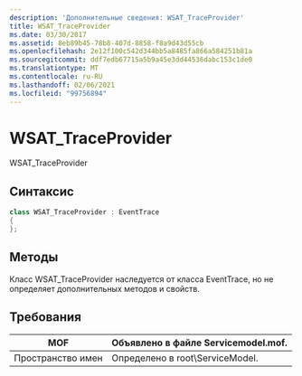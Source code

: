 ```yaml
---
description: 'Дополнительные сведения: WSAT_TraceProvider'
title: WSAT_TraceProvider
ms.date: 03/30/2017
ms.assetid: 8eb89b45-78b8-407d-8858-f8a9d43d55cb
ms.openlocfilehash: 2e12f100c542d344bb5a8485fa866a584251b81a
ms.sourcegitcommit: ddf7edb67715a5b9a45e3dd44536dabc153c1de0
ms.translationtype: MT
ms.contentlocale: ru-RU
ms.lasthandoff: 02/06/2021
ms.locfileid: "99756894"
---
```

# <a name="wsat_traceprovider"></a>WSAT_TraceProvider

WSAT_TraceProvider  
  
## <a name="syntax"></a>Синтаксис  
  
```csharp
class WSAT_TraceProvider : EventTrace  
{  
};  
```  
  
## <a name="methods"></a>Методы  

 Класс WSAT_TraceProvider наследуется от класса EventTrace, но не определяет дополнительных методов и свойств.  
  
## <a name="requirements"></a>Требования  
  
|MOF|Объявлено в файле Servicemodel.mof.|  
|---------|-----------------------------------|  
|Пространство имен|Определено в root\ServiceModel.|
